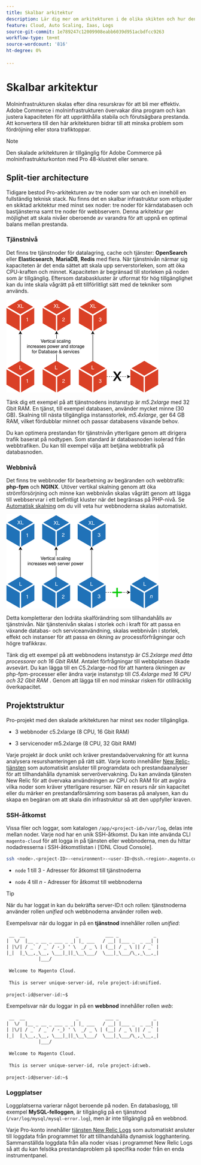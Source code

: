 ```yaml
---
title: Skalbar arkitektur
description: Lär dig mer om arkitekturen i de olika skikten och hur den kan anpassas efter efterfrågan.
feature: Cloud, Auto Scaling, Iaas, Logs
source-git-commit: 1e789247c12009908eabb6039d951acbdfcc9263
workflow-type: tm+mt
source-wordcount: '816'
ht-degree: 0%

---
```


# Skalbar arkitektur

Molninfrastrukturen skalas efter dina resurskrav för att bli mer effektiv. Adobe Commerce i molninfrastrukturen övervakar dina program och kan justera kapaciteten för att upprätthålla stabila och förutsägbara prestanda. Att konvertera till den här arkitekturen bidrar till att minska problem som fördröjning eller stora trafiktoppar.

>[!NOTE]
>
>Den skalade arkitekturen är tillgänglig för Adobe Commerce på molninfrastrukturkonton med Pro 48-klustret eller senare.

## Split-tier architecture

Tidigare bestod Pro-arkitekturen av tre noder som var och en innehöll en fullständig teknisk stack. Nu finns det en skalbar infrastruktur som erbjuder en skiktad arkitektur med minst sex noder: tre noder för kärndatabasen och bastjänsterna samt tre noder för webbservern. Denna arkitektur ger möjlighet att skala nivåer oberoende av varandra för att uppnå en optimal balans mellan prestanda.

### Tjänstnivå

Det finns tre tjänstnoder för datalagring, cache och tjänster: **OpenSearch** eller **Elasticsearch**, **MariaDB**, **Redis** med flera. När tjänstnivån närmar sig kapaciteten är det enda sättet att skala upp serverstorleken, som att öka CPU-kraften och minnet. Kapaciteten är begränsad till storleken på noden som är tillgänglig. Eftersom databaskluster är utformat för hög tillgänglighet kan du inte skala vågrätt på ett tillförlitligt sätt med de tekniker som används.

![Skalning på tjänstnivå](../../assets/scaling-service.png)

Tänk dig ett exempel på att tjänstnodens instanstyp är _m5.2xlarge_ med 32 Gbit RAM. En tjänst, till exempel databasen, använder mycket minne (30 GB). Skalning till nästa tillgängliga instansstorlek, _m5.4xlarge_, ger 64 GB RAM, vilket fördubblar minnet och passar databasens växande behov.

Du kan optimera prestandan för tjänstnivån ytterligare genom att dirigera trafik baserat på nodtypen. Som standard är databasnoden isolerad från webbtrafiken. Du kan till exempel välja att betjäna webbtrafik på databasnoden.

### Webbnivå

Det finns tre webbnoder för bearbetning av begäranden och webbtrafik: **php-fpm** och **NGINX**. Utöver vertikal skalning genom att öka strömförsörjning och minne kan webbnivån skalas vågrätt genom att lägga till webbservrar i ett befintligt kluster när det begränsas på PHP-nivå. Se [Automatisk skalning](autoscaling.md) om du vill veta hur webbnoderna skalas automatiskt.

![Skalning på webbnivå](../../assets/scaling-web.png)

Detta kompletterar den lodräta skalförändring som tillhandahålls av tjänstnivån. När tjänstenivån skalas i storlek och i kraft för att passa en växande databas- och serviceanvändning, skalas webbnivån i storlek, effekt och instanser för att passa en ökning av processförfrågningar och högre trafikkrav.

Tänk dig ett exempel på att webbnodens instanstyp är _C5.2xlarge med åtta processorer och 16 Gbit RAM_. Antalet förfrågningar till webbplatsen ökade avsevärt. Du kan lägga till en C5.2xlarge-nod för att hantera ökningen av php-fpm-processer eller ändra varje instanstyp till _C5.4xlarge med 16 CPU och 32 Gbit RAM_ . Genom att lägga till en nod minskar risken för otillräcklig överkapacitet.

## Projektstruktur

Pro-projekt med den skalade arkitekturen har minst sex noder tillgängliga.

- 3 webbnoder c5.2xlarge (8 CPU, 16 Gbit RAM)

- 3 servicenoder m5.2xlarge (8 CPU, 32 Gbit RAM)

Varje projekt är dock unikt och kräver prestandaövervakning för att kunna analysera resurshanteringen på rätt sätt. Varje konto innehåller [New Relic-tjänsten](../monitor/new-relic-service.md) som automatiskt ansluter till programdata och prestandaanalyser för att tillhandahålla dynamisk serverövervakning. Du kan använda tjänsten New Relic för att övervaka användningen av CPU och RAM för att avgöra vilka noder som kräver ytterligare resurser. När en resurs når sin kapacitet eller du märker en prestandaförsämring som baseras på analysen, kan du skapa en begäran om att skala din infrastruktur så att den uppfyller kraven.

### SSH-åtkomst

Vissa filer och loggar, som katalogen `/app/<project-id>/var/log`, delas inte mellan noder. Varje nod har en unik SSH-åtkomst. Du kan inte använda CLI `magento-cloud` för att logga in på tjänsten eller webbnoderna, men du hittar nodadresserna i SSH-åtkomstlistan i [!DNL Cloud Console].

```bash
ssh <node>.<project-ID>-<environment>-<user-ID>@ssh.<region>.magento.com
```

- `node` 1 till 3 - Adresser för åtkomst till tjänstnoderna

- `node` 4 till _n_ - Adresser för åtkomst till webbnoderna

>[!TIP]
>
>När du har loggat in kan du bekräfta server-ID:t och rollen: tjänstnoderna använder rollen _unified_ och webbnoderna använder rollen _web_.

Exempelsvar när du loggar in på en **tjänstnod** innehåller rollen _unified_:

```
 __  __                   _          ___ _             _
|  \/  |__ _ __ _ ___ _ _| |_ ___   / __| |___ _  _ __| |
| |\/| / _` / _` / -_) ' \  _/ _ \ | (__| / _ \ || / _` |
|_|  |_\__,_\__, \___|_||_\__\___/  \___|_\___/\_,_\__,_|
            |___/

 Welcome to Magento Cloud.

 This is server unique-server-id, role project-id:unified.

project-id@server-id:~$
```

Exempelsvar när du loggar in på en **webbnod** innehåller rollen _web_:

```
 __  __                   _          ___ _             _
|  \/  |__ _ __ _ ___ _ _| |_ ___   / __| |___ _  _ __| |
| |\/| / _` / _` / -_) ' \  _/ _ \ | (__| / _ \ || / _` |
|_|  |_\__,_\__, \___|_||_\__\___/  \___|_\___/\_,_\__,_|
            |___/

 Welcome to Magento Cloud.

 This is server unique-server-id, role project-id:web.

project-id@server-id:~$
```

### Loggplatser

Loggplatserna varierar något beroende på noden. En databaslogg, till exempel **MySQL-felloggen**, är tillgänglig på en tjänstnod (`/var/log/mysql/mysql-error.log`), men är inte tillgänglig på en webbnod.

Varje Pro-konto innehåller [tjänsten New Relic Logs](../monitor/new-relic-service.md) som automatiskt ansluter till loggdata från programmet för att tillhandahålla dynamisk logghantering. Sammanställda loggdata från alla noder visas i programmet New Relic Logs så att du kan felsöka prestandaproblem på specifika noder från en enda instrumentpanel.

